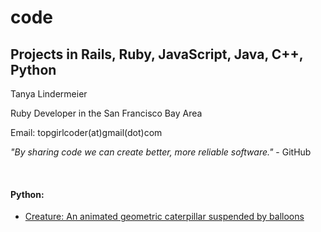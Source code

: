 # code
<h2>Projects in Rails, Ruby, JavaScript, Java, C++, Python</h2>
<p>Tanya Lindermeier</p>
<p>Ruby Developer in the San Francisco Bay Area</p> 
<p>Email: topgirlcoder(at)gmail(dot)com

<p><i>"By sharing code we can create better, more reliable software."</i> - GitHub</p><br> 

<h4>Python:</h4>
<ul>
	<li><a href="python/creature.py">Creature: An animated geometric caterpillar suspended by balloons</a></li>
</ul>